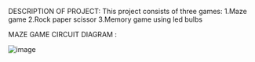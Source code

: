 DESCRIPTION OF PROJECT:
This project consists of three games:
1.Maze game
2.Rock paper scissor
3.Memory game using led bulbs

MAZE GAME 
CIRCUIT DIAGRAM :

![image](https://user-images.githubusercontent.com/129647350/231184197-8c98423d-69e5-4914-b1c9-e3fcae8b0770.png)

